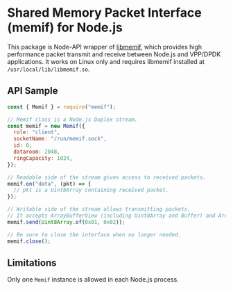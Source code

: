 # Shared Memory Packet Interface (memif) for Node.js

This package is Node-API wrapper of [libmemif](https://docs.fd.io/vpp/21.06/dc/dea/libmemif_doc.html), which provides high performance packet transmit and receive between Node.js and VPP/DPDK applications.
It works on Linux only and requires libmemif installed at `/usr/local/lib/libmemif.so`.

## API Sample

```js
const { Memif } = require("memif");

// Memif class is a Node.js Duplex stream.
const memif = new Memif({
  role: "client",
  socketName: "/run/memif.sock",
  id: 0,
  dataroom: 2048,
  ringCapacity: 1024,
});

// Readable side of the stream gives access to received packets.
memif.on("data", (pkt) => {
  // pkt is a Uint8Array containing received packet.
});

// Writable side of the stream allows transmitting packets.
// It accepts ArrayBufferView (including Uint8Array and Buffer) and ArrayBuffer.
memif.send(Uint8Array.of(0x01, 0x02));

// Be sure to close the interface when no longer needed.
memif.close();
```

## Limitations

Only one `Memif` instance is allowed in each Node.js process.

